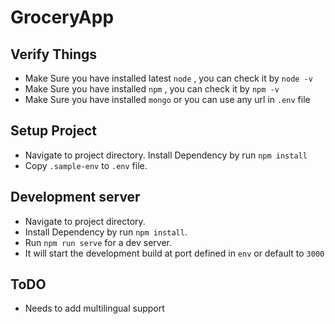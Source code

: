 # GroceryApp

## Verify Things
  - Make Sure you have installed latest `node` , you can check it by `node -v`
  - Make Sure you have installed `npm` , you can check it by `npm -v`
  - Make Sure you have installed `mongo` or you can use any url in `.env` file 
## Setup Project
  - Navigate to project directory. Install Dependency by run `npm install`
  - Copy `.sample-env` to `.env` file.
## Development server

  - Navigate to project directory. 
  - Install Dependency by run `npm install`. 
  - Run `npm run serve` for a dev server.
  - It will start the development build at port defined in `env` or default to `3000`

## ToDO
- Needs to add multilingual support
